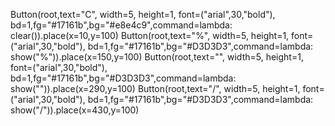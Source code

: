 Button(root,text="C", width=5, height=1, font=("arial",30,"bold"), bd=1,fg="#17161b",bg="#e8e4c9",command=lambda: clear()).place(x=10,y=100)
Button(root,text="%", width=5, height=1, font=("arial",30,"bold"), bd=1,fg="#17161b",bg="#D3D3D3",command=lambda: show("%")).place(x=150,y=100)
Button(root,text="", width=5, height=1, font=("arial",30,"bold"), bd=1,fg="#17161b",bg="#D3D3D3",command=lambda: show("")).place(x=290,y=100)
Button(root,text="/", width=5, height=1, font=("arial",30,"bold"), bd=1,fg="#17161b",bg="#D3D3D3",command=lambda: show("/")).place(x=430,y=100)
